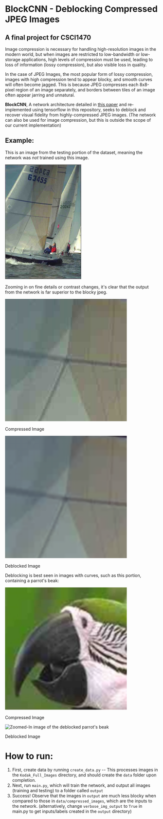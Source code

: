 # BlockCNN - Deblocking Compressed JPEG Images
## A final project for CSCI1470
Image compression is necessary for handling high-resolution images in the modern world, but when images are restricted to low-bandwidth or low-storage applications, high levels of compression must be used, leading to loss of information (lossy compression), but also visible loss in quality.

In the case of JPEG Images, the most popular form of lossy compression, images with high compression tend to appear blocky, and smooth curves will often become jagged. This is because JPEG compresses each 8x8-pixel region of an image separately, and borders between tiles of an image often appear jarring and unnatural.

**BlockCNN**, A network architecture detailed in [this paper](https://openaccess.thecvf.com/content_cvpr_2018_workshops/papers/w50/Maleki_BlockCNN_A_Deep_CVPR_2018_paper.pdf) and re-implemented using tensorflow in this repository, seeks to deblock and recover visual fidelity from highly-compressed JPEG images. (The network can also be used for image compression, but this is outside the scope of our current implementation)

## Example:
This is an image from the testing portion of the dataset, meaning the network was *not* trained using this image.

<img src="readme_images\Sailboat_Compressed.jpeg" alt="Compressed Image of a Sailboat" width="250"/>

Zooming in on fine details or contrast changes, it's clear that the output from the network is far superior to the blocky jpeg.

<img id="zoomed_sail_compressed" src="readme_images\Sailboat_Compressed_Sail.jpeg" alt="Zoomed-In image of the compressed sailboat's sail" width="400"/>

<label for="zoomed_sail_compressed">Compressed Image</label>


<img id="zoomed_sail_deblocked" src="readme_images\Sailboat_Deblocked_Sail.png" alt="Zoomed-In image of the deblocked sailboat's sail" width="400"/>

<label for="zoomed_sail_deblocked">Deblocked Image</label>

Deblocking is best seen in images with curves, such as this portion, containing a parrot's beak:

<img id="parrot_compressed" src="readme_images\Parrot_Compressed.jpeg" alt="Zoomed-In image of the compressed parrot's beak" width="400"/>

<label for="parrot_compressed">Compressed Image</label>


<img id="parrot_deblocked" src="readme_images\Parrot_Deblocked.jpeg" alt="Zoomed-In image of the deblocked parrot's beak" width="400"/>

<label for="parrot_deblocked">Deblocked Image</label>

# How to run:

1) First, create data by running `create_data.py` -- This processes images in the `Kodak_Full_Images` directory, and should create the `data` folder upon completion.
2) Next, run `main.py`, which will train the network, and output all images (training and testing) to a folder called `output`
3) Success! Observe that the images in `output` are much less blocky when compared to those in `data/compressed_images`, which are the inputs to the network. (alternatively, change `verbose_img_output` to `True` in main.py to get inputs/labels created in the `output` directory)